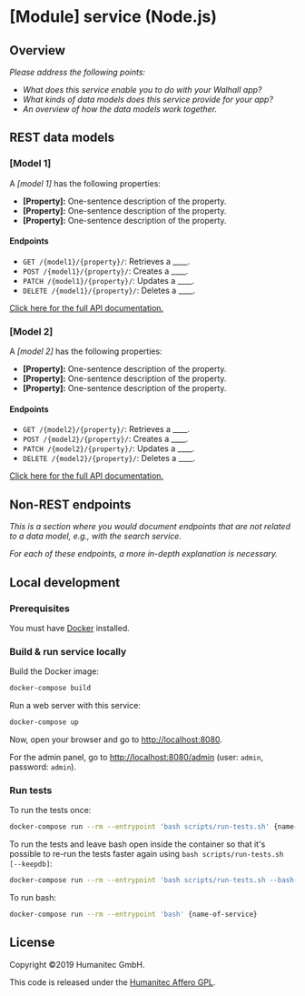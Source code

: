 # [Module] service (Node.js)

## Overview

_Please address the following points:_

-  _What does this service enable you to do with your Walhall app?_
-  _What kinds of data models does this service provide for your app?_
-  _An overview of how the data models work together._

## REST data models

### [Model 1]

A _[model 1]_ has the following properties:

-  **[Property]:** One-sentence description of the property.
-  **[Property]:** One-sentence description of the property.
-  **[Property]:** One-sentence description of the property.

#### Endpoints

-  `GET /{model1}/{property}/`: Retrieves a ____.
-  `POST /{model1}/{property}/`: Creates a ____.
-  `PATCH /{model1}/{property}/`: Updates a ____.
-  `DELETE /{model1}/{property}/`: Deletes a ____.

[Click here for the full API documentation.](#point-this-link-to-swagger-docs)

### [Model 2]

A _[model 2]_ has the following properties:

-  **[Property]:** One-sentence description of the property.
-  **[Property]:** One-sentence description of the property.
-  **[Property]:** One-sentence description of the property.

#### Endpoints

-  `GET /{model2}/{property}/`: Retrieves a ____.
-  `POST /{model2}/{property}/`: Creates a ____.
-  `PATCH /{model2}/{property}/`: Updates a ____.
-  `DELETE /{model2}/{property}/`: Deletes a ____.

[Click here for the full API documentation.](#point-this-link-to-swagger-docs)

## Non-REST endpoints

_This is a section where you would document endpoints that are not related to a data model, e.g., with the search service._

_For each of these endpoints, a more in-depth explanation is necessary._

## Local development

### Prerequisites

You must have [Docker](https://www.docker.com/) installed.

### Build & run service locally

Build the Docker image:

```bash
docker-compose build
```

Run a web server with this service:

```bash
docker-compose up
```

Now, open your browser and go to [http://localhost:8080](http://localhost:8080).

For the admin panel, go to [http://localhost:8080/admin](http://localhost:8080/admin)
(user: `admin`, password: `admin`).

### Run tests

To run the tests once:

```bash
docker-compose run --rm --entrypoint 'bash scripts/run-tests.sh' {name-of-service}
```

To run the tests and leave bash open inside the container so that it's possible to
re-run the tests faster again using `bash scripts/run-tests.sh [--keepdb]`:

```bash
docker-compose run --rm --entrypoint 'bash scripts/run-tests.sh --bash-on-finish' {name-of-service}
```

To run bash:

```bash
docker-compose run --rm --entrypoint 'bash' {name-of-service}
```

## License

Copyright &#169;2019 Humanitec GmbH.

This code is released under the [Humanitec Affero GPL](LICENSE).
